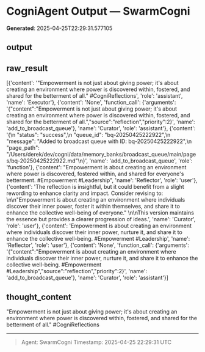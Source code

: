 # CogniAgent Output — SwarmCogni

**Generated**: 2025-04-25T22:29:31.577105

## output


## raw_result
[{'content': '"Empowerment is not just about giving power; it\'s about creating an environment where power is discovered within, fostered, and shared for the betterment of all." #CogniReflections', 'role': 'assistant', 'name': 'Executor'}, {'content': 'None', 'function_call': {'arguments': '{"content":"Empowerment is not just about giving power; it\'s about creating an environment where power is discovered within, fostered, and shared for the betterment of all.","source":"reflection","priority":2}', 'name': 'add_to_broadcast_queue'}, 'name': 'Curator', 'role': 'assistant'}, {'content': '{\n  "status": "success",\n  "queue_id": "bq-20250425222922",\n  "message": "Added to broadcast queue with ID: bq-20250425222922",\n  "page_path": "/Users/derek/dev/cogni/data/memory_banks/broadcast_queue/main/pages/bq-20250425222922.md"\n}', 'name': 'add_to_broadcast_queue', 'role': 'function'}, {'content': "Empowerment is about creating an environment where power is discovered, fostered within, and shared for everyone's betterment. #Empowerment #Leadership", 'name': 'Reflector', 'role': 'user'}, {'content': 'The reflection is insightful, but it could benefit from a slight rewording to enhance clarity and impact. Consider revising to: \n\n"Empowerment is about creating an environment where individuals discover their inner power, foster it within themselves, and share it to enhance the collective well-being of everyone." \n\nThis version maintains the essence but provides a clearer progression of ideas.', 'name': 'Curator', 'role': 'user'}, {'content': 'Empowerment is about creating an environment where individuals discover their inner power, nurture it, and share it to enhance the collective well-being. #Empowerment #Leadership', 'name': 'Reflector', 'role': 'user'}, {'content': 'None', 'function_call': {'arguments': '{"content":"Empowerment is about creating an environment where individuals discover their inner power, nurture it, and share it to enhance the collective well-being. #Empowerment #Leadership","source":"reflection","priority":2}', 'name': 'add_to_broadcast_queue'}, 'name': 'Curator', 'role': 'assistant'}]

## thought_content
"Empowerment is not just about giving power; it's about creating an environment where power is discovered within, fostered, and shared for the betterment of all." #CogniReflections

---
> Agent: SwarmCogni
> Timestamp: 2025-04-25 22:29:31 UTC